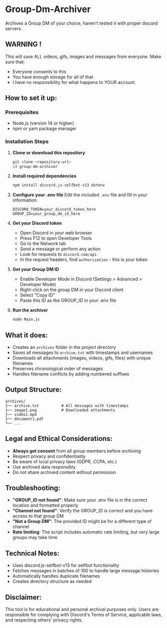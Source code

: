 # Group-Dm-Archiver
Archives a Group DM of your choice, haven't tested it with proper discord servers.

## WARNING !
This will save ALL videos, gifs, images and messages from everyone.
Make sure that:
- Everyone consents to this
- You have enough storage for all of that
- I have no responsibility for what happens to YOUR account.

## How to set it up:

### Prerequisites
- Node.js (version 14 or higher)
- npm or yarn package manager

### Installation Steps

1. **Clone or download this repository**
   ```bash
   git clone <repository-url>
   cd group-dm-archiver
   ```

2. **Install required dependencies**
   ```bash
   npm install discord.js-selfbot-v13 dotenv
   ```

3. **Configure your .env file**
   Edit the included `.env` file and fill in your information:
   ```env
   DISCORD_TOKEN=your_discord_token_here
   GROUP_ID=your_group_dm_id_here
   ```

4. **Get your Discord token**
   - Open Discord in your web browser
   - Press F12 to open Developer Tools
   - Go to the Network tab
   - Send a message or perform any action
   - Look for requests to `discord.com/api`
   - In the request headers, find `authorization` - this is your token

5. **Get your Group DM ID**
   - Enable Developer Mode in Discord (Settings > Advanced > Developer Mode)
   - Right-click on the group DM in your Discord client
   - Select "Copy ID"
   - Paste this ID as the GROUP_ID in your .env file

6. **Run the archiver**
   ```bash
   node Main.js
   ```

## What it does:
- Creates an `archives` folder in the project directory
- Saves all messages to `archive.txt` with timestamps and usernames
- Downloads all attachments (images, videos, gifs, files) with unique filenames
- Preserves chronological order of messages
- Handles filename conflicts by adding numbered suffixes

## Output Structure:
```
archives/
├── archive.txt          # All messages with timestamps
├── image1.png           # Downloaded attachments
├── video1.mp4
├── document1.pdf
└── ...
```

## Legal and Ethical Considerations:
- **Always get consent** from all group members before archiving
- Respect privacy and confidentiality
- Be aware of local privacy laws (GDPR, CCPA, etc.)
- Use archived data responsibly
- Do not share archived content without permission

## Troubleshooting:
- **"GROUP_ID not found"**: Make sure your .env file is in the correct location and formatted properly
- **"Channel not found"**: Verify the GROUP_ID is correct and you have access to that group DM
- **"Not a Group DM"**: The provided ID might be for a different type of channel
- **Rate limiting**: The script includes automatic rate limiting, but very large groups may take time

## Technical Notes:
- Uses discord.js-selfbot-v13 for selfbot functionality
- Fetches messages in batches of 100 to handle large message histories
- Automatically handles duplicate filenames
- Creates directory structure as needed

## Disclaimer:
This tool is for educational and personal archival purposes only. Users are responsible for complying with Discord's Terms of Service, applicable laws, and respecting others' privacy rights.